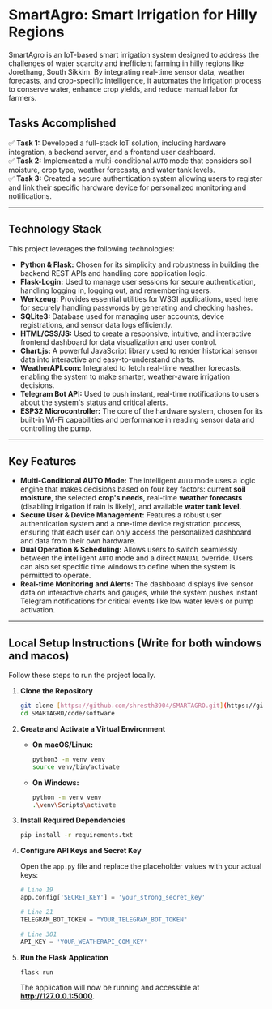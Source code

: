 # SmartAgro: Smart Irrigation for Hilly Regions

SmartAgro is an IoT-based smart irrigation system designed to address the challenges of water scarcity and inefficient farming in hilly regions like Jorethang, South Sikkim. By integrating real-time sensor data, weather forecasts, and crop-specific intelligence, it automates the irrigation process to conserve water, enhance crop yields, and reduce manual labor for farmers.



## Tasks Accomplished

✅ **Task 1:** Developed a full-stack IoT solution, including hardware integration, a backend server, and a frontend user dashboard.<br>
✅ **Task 2:** Implemented a multi-conditional `AUTO` mode that considers soil moisture, crop type, weather forecasts, and water tank levels.<br>
✅ **Task 3:** Created a secure authentication system allowing users to register and link their specific hardware device for personalized monitoring and notifications.<br>

***

## Technology Stack

This project leverages the following technologies:

* **Python & Flask:** Chosen for its simplicity and robustness in building the backend REST APIs and handling core application logic.
* **Flask-Login:** Used to manage user sessions for secure authentication, handling logging in, logging out, and remembering users.
* **Werkzeug:** Provides essential utilities for WSGI applications, used here for securely handling passwords by generating and checking hashes.
* **SQLite3:** Database used for managing user accounts, device registrations, and sensor data logs efficiently.
* **HTML/CSS/JS:** Used to create a responsive, intuitive, and interactive frontend dashboard for data visualization and user control.
* **Chart.js:** A powerful JavaScript library used to render historical sensor data into interactive and easy-to-understand charts.
* **WeatherAPI.com:** Integrated to fetch real-time weather forecasts, enabling the system to make smarter, weather-aware irrigation decisions.
* **Telegram Bot API:** Used to push instant, real-time notifications to users about the system's status and critical alerts.
* **ESP32 Microcontroller:** The core of the hardware system, chosen for its built-in Wi-Fi capabilities and performance in reading sensor data and controlling the pump.

***

## Key Features

* **Multi-Conditional AUTO Mode:** The intelligent `AUTO` mode uses a logic engine that makes decisions based on four key factors: current **soil moisture**, the selected **crop's needs**, real-time **weather forecasts** (disabling irrigation if rain is likely), and available **water tank level**.
* **Secure User & Device Management:** Features a robust user authentication system and a one-time device registration process, ensuring that each user can only access the personalized dashboard and data from their own hardware.
* **Dual Operation & Scheduling:** Allows users to switch seamlessly between the intelligent `AUTO` mode and a direct `MANUAL` override. Users can also set specific time windows to define when the system is permitted to operate.
* **Real-time Monitoring and Alerts:** The dashboard displays live sensor data on interactive charts and gauges, while the system pushes instant Telegram notifications for critical events like low water levels or pump activation.

***

## Local Setup Instructions (Write for both windows and macos)

Follow these steps to run the project locally.

1.  **Clone the Repository**
    ```bash
    git clone [https://github.com/shresth3904/SMARTAGRO.git](https://github.com/shresth3904/SMARTAGRO.git)
    cd SMARTAGRO/code/software
    ```

2.  **Create and Activate a Virtual Environment**
    * **On macOS/Linux:**
        ```bash
        python3 -m venv venv
        source venv/bin/activate
        ```
    * **On Windows:**
        ```bash
        python -m venv venv
        .\venv\Scripts\activate
        ```

3.  **Install Required Dependencies**
    ```bash
    pip install -r requirements.txt
    ```

4.  **Configure API Keys and Secret Key**

    Open the `app.py` file and replace the placeholder values with your actual keys:

    ```python
    # Line 19
    app.config['SECRET_KEY'] = 'your_strong_secret_key'

    # Line 21
    TELEGRAM_BOT_TOKEN = "YOUR_TELEGRAM_BOT_TOKEN"

    # Line 301
    API_KEY = 'YOUR_WEATHERAPI_COM_KEY'
    ```

5.  **Run the Flask Application**
    ```bash
    flask run
    ```
    The application will now be running and accessible at **http://127.0.0.1:5000**.
